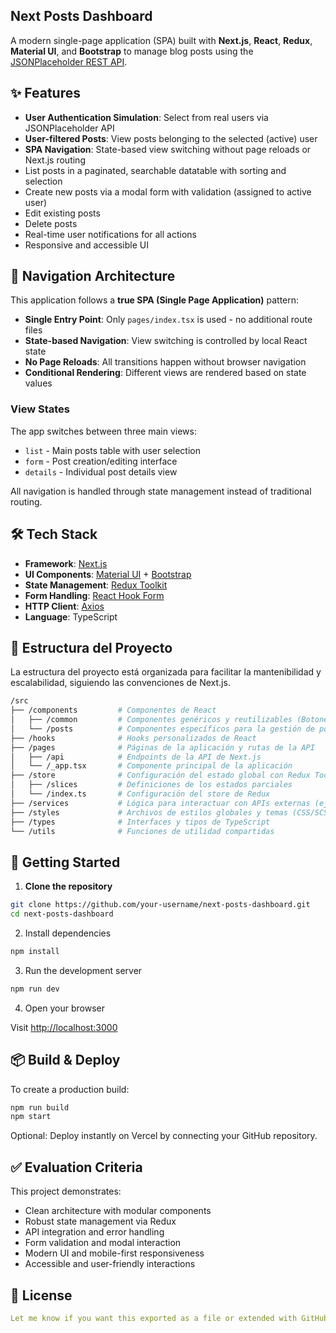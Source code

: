 ## Next Posts Dashboard

A modern single-page application (SPA) built with **Next.js**, **React**, **Redux**, **Material UI**, and **Bootstrap** to manage blog posts using the [JSONPlaceholder REST API](https://jsonplaceholder.typicode.com/guide/).

## ✨ Features

- **User Authentication Simulation**: Select from real users via JSONPlaceholder API
- **User-filtered Posts**: View posts belonging to the selected (active) user
- **SPA Navigation**: State-based view switching without page reloads or Next.js routing
- List posts in a paginated, searchable datatable with sorting and selection
- Create new posts via a modal form with validation (assigned to active user)
- Edit existing posts
- Delete posts
- Real-time user notifications for all actions
- Responsive and accessible UI

## 🧭 Navigation Architecture

This application follows a **true SPA (Single Page Application)** pattern:

- **Single Entry Point**: Only `pages/index.tsx` is used - no additional route files
- **State-based Navigation**: View switching is controlled by local React state
- **No Page Reloads**: All transitions happen without browser navigation
- **Conditional Rendering**: Different views are rendered based on state values

### View States

The app switches between three main views:

- `list` - Main posts table with user selection
- `form` - Post creation/editing interface
- `details` - Individual post details view

All navigation is handled through state management instead of traditional routing.

## 🛠️ Tech Stack

- **Framework**: [Next.js](https://nextjs.org/)
- **UI Components**: [Material UI](https://mui.com/) + [Bootstrap](https://getbootstrap.com/)
- **State Management**: [Redux Toolkit](https://redux-toolkit.js.org/)
- **Form Handling**: [React Hook Form](https://react-hook-form.com/)
- **HTTP Client**: [Axios](https://axios-http.com/)
- **Language**: TypeScript

## 📁 Estructura del Proyecto

La estructura del proyecto está organizada para facilitar la mantenibilidad y escalabilidad, siguiendo las convenciones de Next.js.

```bash
/src
├── /components         # Componentes de React
│   ├── /common         # Componentes genéricos y reutilizables (Botones, Modales, etc.)
│   └── /posts          # Componentes específicos para la gestión de posts
├── /hooks              # Hooks personalizados de React
├── /pages              # Páginas de la aplicación y rutas de la API
│   ├── /api            # Endpoints de la API de Next.js
│   └── /_app.tsx       # Componente principal de la aplicación
├── /store              # Configuración del estado global con Redux Toolkit
│   ├── /slices         # Definiciones de los estados parciales
│   └── /index.ts       # Configuración del store de Redux
├── /services           # Lógica para interactuar con APIs externas (ej. JSONPlaceholder)
├── /styles             # Archivos de estilos globales y temas (CSS/SCSS)
├── /types              # Interfaces y tipos de TypeScript
└── /utils              # Funciones de utilidad compartidas
```

## 🚀 Getting Started

1. **Clone the repository**

```bash
git clone https://github.com/your-username/next-posts-dashboard.git
cd next-posts-dashboard
```

2. Install dependencies

```bash
npm install
```

3. Run the development server

```bash
npm run dev
```

4. Open your browser

Visit [http://localhost:3000](http://localhost:3000https:/)

## 📦 Build & Deploy

To create a production build:

```bash
npm run build
npm start
```

Optional: Deploy instantly on Vercel by connecting your GitHub repository.

## ✅ Evaluation Criteria

This project demonstrates:

- Clean architecture with modular components
- Robust state management via Redux
- API integration and error handling
- Form validation and modal interaction
- Modern UI and mobile-first responsiveness
- Accessible and user-friendly interactions

## 📄 License

```yaml
Let me know if you want this exported as a file or extended with GitHub badges, code snippets, or Vercel deployment instructions.
```
